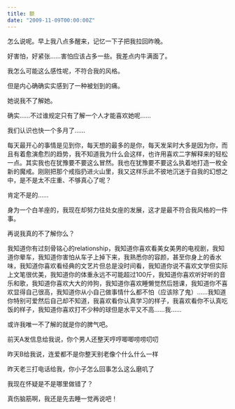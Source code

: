 ```yaml
---
title: 额
date: "2009-11-09T00:00:00Z"
---
```

  
怎么说呢。早上我八点多醒来，记忆一下子把我拉回昨晚。
  
好害怕，好紧张……害怕应该占多一些。我差点内牛满面了。
  
我怎么可能这么感性呢，不符合我的风格。
  
但是内心确确实实感到了一种被划到的痛。
  
她说我不了解她。
  
确实……不过谁规定只有了解一个人才能喜欢她呢……
  
我们认识也快一个多月了……
  
每天最开心的事情是见到你，每天想的最多的是你，每天发呆时大多是因为你，而且有着愈演愈烈的趋势，我不知道我为什么会这样，也许用喜欢二字解释来的轻松一点。其实我也在犹豫要不要这么冒然。我也在犹豫要不要这么执着地打造一枚全新的魔戒。刚刚把那个戒指扔进火山里，我又这样乐此不彼地沉迷于自我的幻想之中，是不是太不庄重、不够真心了呢？
  
肯定不是的……
  
身为一个白羊座的，我现在却努力往处女座的发展，这才是最不符合我风格的一件事。
  
再说我真的不了解你么？
  
我知道你有过刻骨铭心的relationship，我知道你喜欢看美女美男的电视剧，我知道你晕车，我知道你害怕从车子上掉下来，我熟悉你的容颜，甚至你身上的香水味，我知道你喜欢看经典的文艺片但总是没时间看，我知道你说不喜欢文学但实际上文笔很优美，我知道你的体重永远不可能超过100斤，我知道你喜欢听好听的音乐和歌，我知道你喜欢大大的帅狗，我知道你喜欢睡懒觉然后翘课，我知道你不喜欢显得自己很高，我知道你从小自己做事情什么都不怕（应该除了鬼）……我知道你特别可爱然后自己却不知道，我喜欢看你认真学习的样子，我喜欢看你不认真吃饭的样子，我知道你喜欢打不少种的球但是水平又不高……我……
  
或许我唯一不了解的就是你的脾气吧。

前天A发信息给我说，你个男人还整天哼哼唧唧唠唠叨叨
  
昨天B给我说，连爱都不是你整天别老像个什么什么一样
  
昨天老三打电话给我，你小子怎么回事怎么这么磨叽了
  
我现在怀疑是不是哪里做错了？
  
真伤脑筋啊，我还是先去睡一觉再说吧！